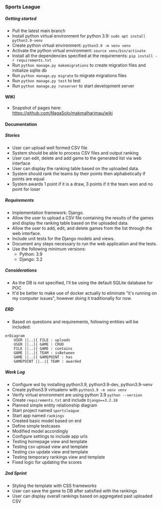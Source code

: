 ### Sports League

##### Getting started
- Pull the latest main branch
- Install python virtual environment for python 3.9: `sudo apt install python3.9-venv`
- Create python virtual environment: `python3.9 -m venv venv`
- Activate the python virtual environment: `source venv/bin/activate`
- Install all the dependencies specified at the requirements: `pip install -r requirements.txt`
- Run `python manage.py makemigrations` to create migration files and initialize sqlite db
- Run `python manage.py migrate` to migrate migrations files
- Run `python manage.py test` to test
- Run `python manage.py runserver` to start development server


#### WIKI
- Snapshot of pages here: https://github.com/NagaSolo/makmalharimau/wiki

#### Documentation 

##### Stories
- User can upload well formed CSV file
- System should be able to process CSV files and output ranking
- User can edit, delete and add game to the generated list via web interface
- User can display the ranking table based on the uploaded data.
- System should rank the teams by their points then alphabetically if points are equal
- System awards 1 point if it is a draw, 3 points if it the team won and no point for loser

##### Requirements
- Implementation framework: Django.
- Allow the user to upload a CSV file containing the results of the games and display the ranking table based on the uploaded data.
- Allow the user to add, edit, and delete games from the list through the web interface.
- Include unit tests for the Django models and views.
- Document any steps necessary to run the web application and the tests.
- Use the following minimum versions:
    - Python: 3.9
    - Django: 3.2

##### Considerations
- As the DB is not specified, I'll be using the default SQLite database for POC
- It'd be better to make use of docker actually to eliminate "it's running on my computer issues", however doing it traditionally for now. 


##### ERD
- Based on questions and requirements, following entities will be included:
```mermaid
erDiagram
    USER ||..|{ FILE : uploads
    USER ||..|{ GAME : CRUD
    FILE ||..|{ GAME : contains
    GAME ||..|{ TEAM : isBetween
    GAME ||..|{ GAMEPOINT : has
    GAMEPOINT ||..|{ TEAM : awarded
```


##### Work Log
- Configure wsl by installing python3.9, python3.9-dev, python3.9-venv
- Create python3.9 virtualenv with `python3.9 -m venv venv`
- Verify virtual environment are using python 3.9 `python --version`
- Create `requirements.txt` and include `Django==3.2.18`
- Planned simple entity relationship diagram
- Start project named `sportsleague`
- Start app named `rankings`
- Created basic model based on erd
- Define simple testcases
- Modified model accordingly
- Configure settings to include app urls
- Testing homepage view and template
- Testing csv upload view and template
- Testing csv update view and template
- Testing temporary rankings view and template
- Fixed logic for updating the scores


##### 2nd Sprint
- Styling the template with CSS frameworks
- User can save the game to DB after satisfied with the rankings
- User can display overall rankings based on aggregated past uploaded CSV